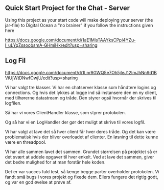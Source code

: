## Quick Start Project for the Chat - Server

Using this project as your start code will make deploying your server (the jar-file) to Digital Ocean a "no brainer" if you follow the instructions given here

https://docs.google.com/document/d/1aE1MlsTAAYksCPpI4YZu-I_uLYqZssoobsmA-GHmiHk/edit?usp=sharing 


## Log Fil
https://docs.google.com/document/d/1Lnr9GWQ5e7Oh5jleJ12ImJhNn9d1BViUjWtDNwfOwjU/edit?usp=sharing


Vi har valgt tre klasser. Vi har en chatserver klasse som håndtere logins og connections. Og hvis det lykkes at logge ind så instansere
den en ny client, med tilhørerne datastream og tråde. Den styrer også hvornår der skrives til logfilen.

Så har vi vores ClientHandler klasse, som styrer protokolen.

Og så har vi en LogHandler der gør det muligt at skrive til vores logfil.

Vi har valgt at lave det så hver client får hver deres tråde. Og det kan være problematisk hvis der bliver overloadet af clienter. En
løsning til dette kunne være en threadpool.

Vi har alle sammen lavet det sammen. Grundet størrelsen på projektet så er det svært at uddele opgaver til hver enkelt. Ved at lave det
sammen, giver det bedre mulighed for at man forstår hele koden. 

Det er var succes fuld test, så længe begge parter overholder protokolen. Vi fandt små bugs i vores projekt og fixede dem. Ellers fungere
det rigtig godt, og var en god øvelse at prøve af.